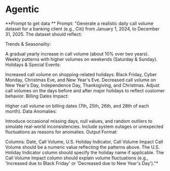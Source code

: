 # Agentic

**Prompt to get data
**
Prompt:
"Generate a realistic daily call volume dataset for a banking client (e.g., Citi) from January 1, 2024, to December 31, 2025. The dataset should reflect:

Trends & Seasonality:

A gradual yearly increase in call volume (about 10% over two years).
Weekly patterns with higher volumes on weekends (Saturday & Sunday).
Holidays & Special Events:

Increased call volume on shopping-related holidays: Black Friday, Cyber Monday, Christmas Eve, and New Year's Eve.
Decreased call volume on New Year's Day, Independence Day, Thanksgiving, and Christmas.
Adjust call volumes on the days before and after major holidays to reflect customer behavior.
Billing Dates Impact:

Higher call volume on billing dates (7th, 25th, 26th, and 28th of each month).
Data Anomalies:

Introduce occasional missing days, null values, and random outliers to simulate real-world inconsistencies.
Include system outages or unexpected fluctuations as reasons for anomalies.
Output Format:

Columns: Date, Call Volume, U.S. Holiday Indicator, Call Volume Impact
Call Volume should be a numeric value reflecting the patterns above.
The U.S. Holiday Indicator column should specify the holiday name if applicable.
The Call Volume Impact column should explain volume fluctuations (e.g., 'Increased due to Black Friday' or 'Decreased due to New Year's Day')."*
